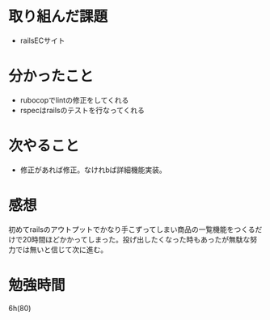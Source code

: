 # 取り組んだ課題
- railsECサイト
# 分かったこと
- rubocopでlintの修正をしてくれる
- rspecはrailsのテストを行なってくれる
# 次やること
- 修正があれば修正。なけれbば詳細機能実装。
# 感想
初めてrailsのアウトプットでかなり手こずってしまい商品の一覧機能をつくるだけで20時間ほどかかってしまった。投げ出したくなった時もあったが無駄な努力では無いと信じて次に進む。
# 勉強時間
6h(80)